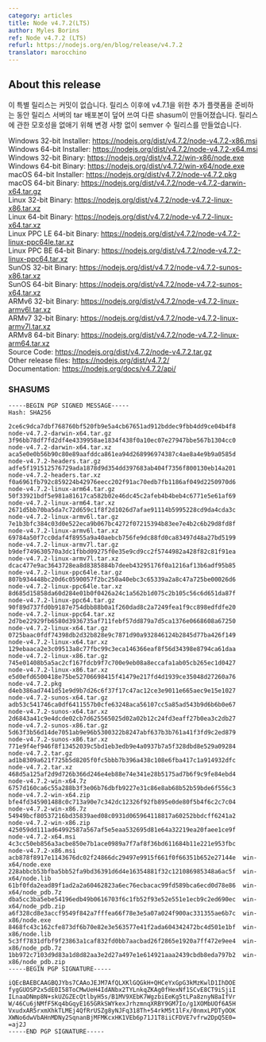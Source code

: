 ```yaml
---
category: articles
title: Node v4.7.2(LTS)
author: Myles Borins
ref: Node v4.7.2 (LTS)
refurl: https://nodejs.org/en/blog/release/v4.7.2
translator: marocchino
---
```


## About this release

<!--
This is a special release that contains 0 commits. While promoting additional
platforms for v4.7.1 after the release, the tarballs on the release server were
overwritten and now have different shasums. In order to remove any ambiguity
around the release we have opted to do a semver patch release with no changes.
-->

이 특별 릴리스는 커밋이 없습니다. 릴리스 이후에 v4.7.1을 위한 추가 플랫폼을
준비하는 동안 릴리스 서버의 tar 배포본이 덮어 쓰여 다른 shasum이 만들어졌습니다.
릴리스에 관한 모호성을 없애기 위해 변경 사항 없이 semver 수 릴리스를
만들었습니다.

Windows 32-bit Installer: https://nodejs.org/dist/v4.7.2/node-v4.7.2-x86.msi<br>
Windows 64-bit Installer: https://nodejs.org/dist/v4.7.2/node-v4.7.2-x64.msi<br>
Windows 32-bit Binary: https://nodejs.org/dist/v4.7.2/win-x86/node.exe<br>
Windows 64-bit Binary: https://nodejs.org/dist/v4.7.2/win-x64/node.exe<br>
macOS 64-bit Installer: https://nodejs.org/dist/v4.7.2/node-v4.7.2.pkg<br>
macOS 64-bit Binary: https://nodejs.org/dist/v4.7.2/node-v4.7.2-darwin-x64.tar.gz<br>
Linux 32-bit Binary: https://nodejs.org/dist/v4.7.2/node-v4.7.2-linux-x86.tar.xz<br>
Linux 64-bit Binary: https://nodejs.org/dist/v4.7.2/node-v4.7.2-linux-x64.tar.xz<br>
Linux PPC LE 64-bit Binary: https://nodejs.org/dist/v4.7.2/node-v4.7.2-linux-ppc64le.tar.xz<br>
Linux PPC BE 64-bit Binary: https://nodejs.org/dist/v4.7.2/node-v4.7.2-linux-ppc64.tar.xz<br>
SunOS 32-bit Binary: https://nodejs.org/dist/v4.7.2/node-v4.7.2-sunos-x86.tar.xz<br>
SunOS 64-bit Binary: https://nodejs.org/dist/v4.7.2/node-v4.7.2-sunos-x64.tar.xz<br>
ARMv6 32-bit Binary: https://nodejs.org/dist/v4.7.2/node-v4.7.2-linux-armv6l.tar.xz<br>
ARMv7 32-bit Binary: https://nodejs.org/dist/v4.7.2/node-v4.7.2-linux-armv7l.tar.xz<br>
ARMv8 64-bit Binary: https://nodejs.org/dist/v4.7.2/node-v4.7.2-linux-arm64.tar.xz<br>
Source Code: https://nodejs.org/dist/v4.7.2/node-v4.7.2.tar.gz<br>
Other release files: https://nodejs.org/dist/v4.7.2/<br>
Documentation: https://nodejs.org/docs/v4.7.2/api/

<h3 id="shasums">SHASUMS</h3>

```
-----BEGIN PGP SIGNED MESSAGE-----
Hash: SHA256

2ce6c9dca7dbf768760bf520fb9e5a4cb67651ad912bddec9fbb4dd9ce04b4f8  node-v4.7.2-darwin-x64.tar.gz
3f96bb78df7fd2df4e4339958ae1834f438f0a10ec07e27947bbe567b1304cc0  node-v4.7.2-darwin-x64.tar.xz
aca5e0e0b56b90c80e89aafddca861ea94d268996974387c4ae8a4e9b9a0585d  node-v4.7.2-headers.tar.gz
adfe5f191512576729ada1878d9d354dd397683ab404f7356f800130eb14a201  node-v4.7.2-headers.tar.xz
f0a6961fb792c859224b42976eecc202f91ac70edb7fb1186af049d2250970d6  node-v4.7.2-linux-arm64.tar.gz
50f33921bdf5e981a81617ca582b02e46dc45c2afeb4b4beb4c6771e5e61af69  node-v4.7.2-linux-arm64.tar.xz
2671d5bb70ba5da7c72d659c1f8f2d1026d7afae91114b5995228cd9da4cda3c  node-v4.7.2-linux-armv6l.tar.gz
7e1b3bfc384c03d0e522eca9b067bc4272f07215394b83ee7e4b2c6b29d8fd8f  node-v4.7.2-linux-armv6l.tar.xz
69784a50f7cc0daf4f8955a9a40aebcb756fe9dc88fd0ca83497d48a27bd5199  node-v4.7.2-linux-armv7l.tar.gz
b9def749630570a3dc1fbbd09275f0e35e9cd9cc2f5744982a428f82c81f91ea  node-v4.7.2-linux-armv7l.tar.xz
dcac477e9ac3643728ea8d8385884b7deeb43295176f0a1216af13b6adf95b85  node-v4.7.2-linux-ppc64le.tar.gz
807b934448bc20d6c0590057f2bc250a40ebc3c65339a2a8c47a725be00026d6  node-v4.7.2-linux-ppc64le.tar.xz
8d685d15858da60d284e01b0f0426a24c1a562b1d075c2b105c56c6d651da87f  node-v4.7.2-linux-ppc64.tar.gz
90f89d737fd0b9187e754dbb88b0a1f260dad8c2a7249fea1f9cc898edfdfe20  node-v4.7.2-linux-ppc64.tar.xz
2d7be22929fb6580d3936735af711febf57dd879a7d5ca1376e0668608a67250  node-v4.7.2-linux-x64.tar.gz
0725baac0fdf74398db2d32b828e9c7871d90a932846124b2845d77ba426f149  node-v4.7.2-linux-x64.tar.xz
129ebaaca2e3c09513a8c77fbc99c3eca146366eaf8f56d34398e8794ca61daa  node-v4.7.2-linux-x86.tar.gz
745e01408b5a5ac2cf167fdcb9f7c700e9eb08a8eccafa1ab05cb265ec1d0427  node-v4.7.2-linux-x86.tar.xz
e5d0efd6500418e75be52706698415f41479e217fd4d1939ce35048d27260a76  node-v4.7.2.pkg
d4eb386ad7441d51e9d9b7d26c6f37f17c47ac12ce3e9011e665aec9e15e1027  node-v4.7.2-sunos-x64.tar.gz
adb53c541746ca0df6411557b0cfe63248aca56107cc5a85ad543b9d6b6b0e67  node-v4.7.2-sunos-x64.tar.xz
2d6843a41c9e4dcde02cb7d625565025d02a02b12c24fd3eaff27b0ea3c2db27  node-v4.7.2-sunos-x86.tar.gz
5d63f3b56d14de7051ab9e96b5300322b8247abf637b3b761a41f3fd9c2ed879  node-v4.7.2-sunos-x86.tar.xz
771e9f4ef946f8f13452039c5bd1eb3edb9e4a0937b7a5f328dbd8e529a09284  node-v4.7.2.tar.gz
ad1b8309a621f725b5d8205f0fc5bbb7b396a438c108e6fba417c1a914932dfc  node-v4.7.2.tar.xz
468d5a125af2d9d726b366d246e4eb88e74e341e28b5175ad7b6f9c9fe84ebd4  node-v4.7.2-win-x64.7z
6757d160ca6c55a288b3f3e06b76dbfb9227e31c86e8ab68b52b59bde6f556c3  node-v4.7.2-win-x64.zip
bfe4fd345901488c0c713a90e7c342dc12326f92fb895e0de80f5b4f6c2c7c04  node-v4.7.2-win-x86.7z
54949bcf80537216bd35839aed08c0931d065964118817a60252bbdcff6241a2  node-v4.7.2-win-x86.zip
425059dd111ad64992587a567af5e5eaa532695d81e64a32219ea20faee1ce9f  node-v4.7.2-x64.msi
4c3cc50eb856a3acbe850e7b1ace0989a7f7af8f36bd611684b11e221e953fbc  node-v4.7.2-x86.msi
acb878f8917e1143676dc02f24866dc29497e9915f661f0f66351b652e27144e  win-x64/node.exe
228abbcb53bfba5bb52fa9bd36391d6d4e16354881f32c121086985348a6ac5f  win-x64/node.lib
61bf0fda2ead89f1ad2a2a60462823a6ec76ecbacac99fd589bca6ecd0d78e86  win-x64/node_pdb.7z
dba5cc3ba5ebe54196edb49b0616703f6c1fb52f93e52e551e1ecb9c2ed690ec  win-x64/node_pdb.zip
a6f328cd8e3accf9549f842a7fffea66f78e3e5a07a024f900ac331355ae6b7c  win-x86/node.exe
8468fc43c162cfe873df6b70e82e3e563577e41f2ada604342472bc4d501e1bf  win-x86/node.lib
5c3ff7831dfbf9f23863a1caf832fd0bb7aacbad26f2865e1920a7ff472e9ee4  win-x86/node_pdb.7z
1bb972c7103d9d83a1d8d82aa3e2d27a497e1e614921aaa2439cbdb8eda797b2  win-x86/node_pdb.zip
-----BEGIN PGP SIGNATURE-----

iQEcBAEBCAAGBQJYbs7CAAoJEJM7AfQLXKlGQGkH+QHCeYxGpG3kMzKwlD1IhDOE
fygGUOSP2x5dE0I58ToCMwUeH4IdANbx2TYLnkqZKAg0fHexNf1SCvE8CT9iSjiI
ILnaaDNmp8N+skUZGZEcQtlbyH5s/B1MV9XEbK7WgzbiEeKg5tLPa8znyN8aIfVr
W/46Cu6jNMfF5Kq4bGqyE165GRkSWYkexJrhzmnqXRBY9GM7Io/g1XOMbUOf6A5H
VxudxAR5rxmXhkTLMEj4QfRrUSZg8yNJFq318Th+54rkM5t1lFx/0nmxLPDTyOOK
XWNo6dwVbAHnMDNy2SqnanBjMFMKcxHK1VEb6p71J1T8iiCFDVE7vfrw2DpQ5E0=
=aj2J
-----END PGP SIGNATURE-----

```
